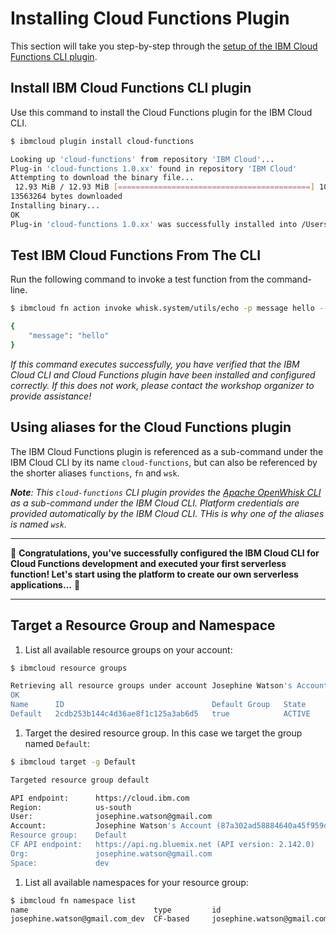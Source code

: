 # Installing Cloud Functions Plugin

This section will take you step-by-step through the [setup of the IBM Cloud Functions CLI plugin](https://cloud.ibm.com/functions/learn/cli).

## Install IBM Cloud Functions CLI plugin

Use this command to install the Cloud Functions plugin for the IBM Cloud CLI.

```bash
$ ibmcloud plugin install cloud-functions
```

```bash
Looking up 'cloud-functions' from repository 'IBM Cloud'...
Plug-in 'cloud-functions 1.0.xx' found in repository 'IBM Cloud'
Attempting to download the binary file...
 12.93 MiB / 12.93 MiB [===========================================] 100.00% 1s
13563264 bytes downloaded
Installing binary...
OK
Plug-in 'cloud-functions 1.0.xx' was successfully installed into /Users/Joesephine/.bluemix/plugins/cloud-functions. Use 'ibmcloud plugin show cloud-functions' to show its details.
```

## Test IBM Cloud Functions From The CLI

Run the following command to invoke a test function from the command-line.

```bash
$ ibmcloud fn action invoke whisk.system/utils/echo -p message hello --result
```

```bash
{
    "message": "hello"
}
```

_If this command executes successfully, you have verified that the IBM Cloud CLI and Cloud Functions plugin have been installed and configured correctly. If this does not work, please contact the workshop organizer to provide assistance!_

## Using aliases for the Cloud Functions plugin

The IBM Cloud Functions plugin is referenced as a sub-command under the IBM Cloud CLI by its name `cloud-functions`, but can also be referenced by the shorter aliases `functions`, `fn` and `wsk`.

_**Note**: This `cloud-functions` CLI plugin provides the_ [_Apache OpenWhisk CLI_](https://github.com/apache/incubator-openwhisk/blob/master/docs/cli.md) _as a sub-command under the IBM Cloud CLI. Platform credentials are provided automatically by the IBM Cloud CLI. THis is why one of the aliases is named `wsk`._

---
🎉 **Congratulations, you've successfully configured the IBM Cloud CLI for Cloud Functions development and executed your first serverless function! Let's start using the platform to create our own serverless applications…** 🎉

---

## Target a Resource Group and Namespace

1. List all available resource groups on your account:
```bash
$ ibmcloud resource groups
```
```bash
Retrieving all resource groups under account Josephine Watson's Account as josephine.watson@gmail.com...
OK
Name      ID                                 Default Group   State
Default   2cdb253b144c4d36ae8f1c125a3ab6d5   true            ACTIVE
```

1. Target the desired resource group. In this case we target the group named `Default`:

```bash
$ ibmcloud target -g Default

Targeted resource group default

API endpoint:      https://cloud.ibm.com
Region:            us-south
User:              josephine.watson@gmail.com
Account:           Josephine Watson's Account (87a302ad58884640a45f959d3da6cc77)
Resource group:    Default
CF API endpoint:   https://api.ng.bluemix.net (API version: 2.142.0)
Org:               josephine.watson@gmail.com
Space:             dev
```

1. List all available namespaces for your resource group:

```bash
$ ibmcloud fn namespace list
name                            type         id                                    description
josephine.watson@gmail.com_dev  CF-based     josephine.watson@gmail.com_dev
```
